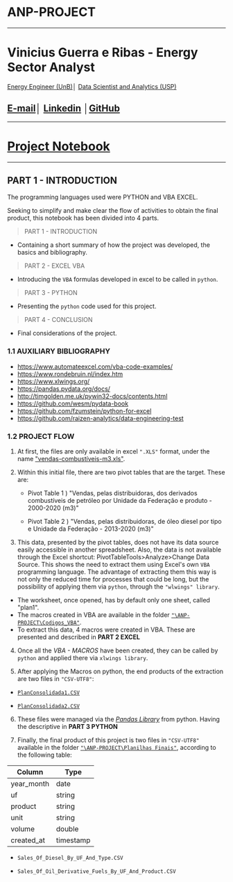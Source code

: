 # ANP-PROJECT

---

# Vinicius Guerra e Ribas -  Energy Sector Analyst
[Energy Engineer (UnB)](https://www.unb.br/)│ [Data Scientist and Analytics (USP)](https://www5.usp.br/)


## [E-mail](viniciusgribas@gmail.com)│ [Linkedin](https://www.linkedin.com/in/vinicius-guerra-e-ribas/) │[GitHub](https://github.com/viniciusgribas) 

---

# [Project Notebook](https://github.com/viniciusgribas/ANP-PROJECT/blob/3f3248700438ac43180c49b441712db51b439d5d/Codigos_Python/Notebook_Master.ipynb)

---

## PART 1 - INTRODUCTION
The programming languages used were PYTHON and VBA EXCEL.

Seeking to simplify and make clear the flow of activities to obtain the final product, this notebook has been divided into 4 parts.

> PART 1 - INTRODUCTION
 -  Containing a short summary of how the project was developed, the basics and bibliography.

> PART 2 - EXCEL VBA
 - Introducing the `VBA` formulas developed in excel to be called in `python`.

> PART 3 - PYTHON
 - Presenting the `python` code used for this project.

> PART 4 - CONCLUSION
 - Final considerations of the project.

### 1.1 AUXILIARY BIBLIOGRAPHY
 - https://www.automateexcel.com/vba-code-examples/
 - https://www.rondebruin.nl/index.htm
 - https://www.xlwings.org/
 - https://pandas.pydata.org/docs/
 - http://timgolden.me.uk/pywin32-docs/contents.html
 - https://github.com/wesm/pydata-book
 - https://github.com/fzumstein/python-for-excel
 - https://github.com/raizen-analytics/data-engineering-test

### 1.2 PROJECT FLOW

1) At first, the files are only available in excel `".XLS"` format, under the name ["vendas-combustíveis-m3.xls"](https://github.com/viniciusgribas/ANP-PROJECT/tree/main/assets).

2) Within this initial file, there are two pivot tables that are the target. These are:

    - Pivot Table 1 ) "Vendas, pelas distribuidoras, dos derivados combustíveis de petróleo por Unidade da Federação e produto - 2000-2020 (m3)"
    
    - Pivot Table 2 ) "Vendas, pelas distribuidoras, de óleo diesel por tipo e Unidade da Federação - 2013-2020 (m3)"

3) This data, presented by the pivot tables, does not have its data source easily accessible in another spreadsheet. Also, the data is not available through the Excel shortcut: PivotTableTools>Analyze>Change Data Source. This shows the need to extract them using Excel's own `VBA` programming language. The advantage of extracting them this way is not only the reduced time for processes that could be long, but the possibility of applying them via `python`, through the `"wlwings" library`.

- The worksheet, once opened, has by default only one sheet, called "plan1".
- The macros created in VBA are available in the folder [`"\ANP-PROJECT\Codigos_VBA"`](https://github.com/viniciusgribas/ANP-PROJECT/tree/main/Codigos_VBA).
-  To extract this data, 4 macros were created in VBA. These are presented and described in **PART 2 EXCEL**

4) Once all the *VBA - MACROS* have been created, they can be called by `python` and applied there via `xlwings library`.

5) After applying the Macros on python, the end products of the extraction are two files in `"CSV-UTF8"`:

 - [`PlanConsolidada1.CSV`](https://github.com/viniciusgribas/ANP-PROJECT/tree/main/assets)

 - [`PlanConsolidada2.CSV`](https://github.com/viniciusgribas/ANP-PROJECT/tree/main/assets)

6) These files were managed via the *[Pandas Library](https://pandas.pydata.org/)* from python. Having the descriptive in **PART 3 PYTHON**

7) Finally, the final product of this project is two files in `"CSV-UTF8"` available in the folder [`"\ANP-PROJECT\Planilhas Finais"`](https://github.com/viniciusgribas/ANP-PROJECT/tree/main/Planilhas%20Finais), according to the following table:

| Column     | Type      |
|------------|-----------|
| year_month | date      |
| uf         | string    |
| product    | string    |
| unit       | string    |
| volume     | double    |
| created_at | timestamp |

 - `Sales_Of_Diesel_By_UF_And_Type.CSV`

 - `Sales_Of_Oil_Derivative_Fuels_By_UF_And_Product.CSV`
